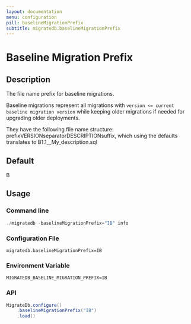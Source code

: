 ```yaml
---
layout: documentation
menu: configuration
pill: baselineMigrationPrefix
subtitle: migratedb.baselineMigrationPrefix
---
```


# Baseline Migration Prefix

## Description

The file name prefix for baseline migrations.

Baseline migrations represent all migrations with `version <= current baseline migration version` while keeping older
migrations if needed for upgrading older deployments.

They have the following file name structure: prefixVERSIONseparatorDESCRIPTIONsuffix, which using the defaults
translates to B1.1__My_description.sql

## Default

B

## Usage

### Command line

```powershell
./migratedb -baselineMigrationPrefix="IB" info
```

### Configuration File

```properties
migratedb.baselineMigrationPrefix=IB
```

### Environment Variable

```properties
MIGRATEDB_BASELINE_MIGRATION_PREFIX=IB
```

### API

```java
MigrateDb.configure()
    .baselineMigrationPrefix("IB")
    .load()
```
